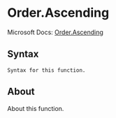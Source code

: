 ---
---

# Order.Ascending

Microsoft Docs: [Order.Ascending](https://docs.microsoft.com/en-us/powerquery-m/order-ascending)

## Syntax

```
Syntax for this function.
```

## About

About this function.

